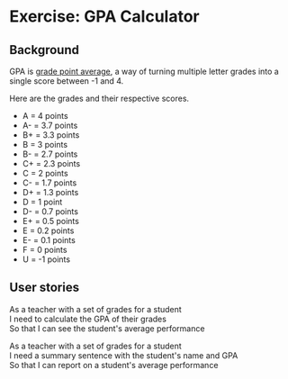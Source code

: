 # Exercise: GPA Calculator

## Background
GPA is [grade point average](https://www.edglossary.org/grade-point-average/), a way of turning multiple letter grades into a single score between -1 and 4.

Here are the grades and their respective scores.

- A = 4 points
- A- = 3.7 points
- B+ = 3.3 points
- B = 3 points
- B- = 2.7 points
- C+ = 2.3 points
- C = 2 points
- C- = 1.7 points
- D+ = 1.3 points
- D = 1 point
- D- = 0.7 points
- E+ = 0.5 points
- E = 0.2 points
- E- = 0.1 points
- F = 0 points
- U = -1 points

## User stories
As a teacher with a set of grades for a student \
I need to calculate the GPA of their grades \
So that I can see the student's average performance

As a teacher with a set of grades for a student  \
I need a summary sentence with the student's name and GPA \
So that I can report on a student's average performance